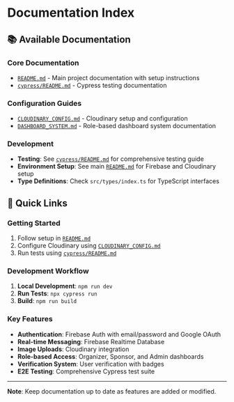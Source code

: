 # Documentation Index

## 📚 Available Documentation

### Core Documentation

- [`README.md`](../README.md) - Main project documentation with setup instructions
- [`cypress/README.md`](../cypress/README.md) - Cypress testing documentation

### Configuration Guides

- [`CLOUDINARY_CONFIG.md`](CLOUDINARY_CONFIG.md) - Cloudinary setup and configuration
- [`DASHBOARD_SYSTEM.md`](DASHBOARD_SYSTEM.md) - Role-based dashboard system documentation

### Development

- **Testing**: See [`cypress/README.md`](../cypress/README.md) for comprehensive testing guide
- **Environment Setup**: See main [`README.md`](../README.md) for Firebase and Cloudinary setup
- **Type Definitions**: Check `src/types/index.ts` for TypeScript interfaces

## 🚀 Quick Links

### Getting Started

1. Follow setup in [`README.md`](../README.md)
2. Configure Cloudinary using [`CLOUDINARY_CONFIG.md`](CLOUDINARY_CONFIG.md)
3. Run tests using [`cypress/README.md`](../cypress/README.md)

### Development Workflow

1. **Local Development**: `npm run dev`
2. **Run Tests**: `npx cypress run`
3. **Build**: `npm run build`

### Key Features

- **Authentication**: Firebase Auth with email/password and Google OAuth
- **Real-time Messaging**: Firebase Realtime Database
- **Image Uploads**: Cloudinary integration
- **Role-based Access**: Organizer, Sponsor, and Admin dashboards
- **Verification System**: User verification with badges
- **E2E Testing**: Comprehensive Cypress test suite

---

**Note**: Keep documentation up to date as features are added or modified.
